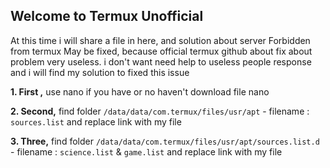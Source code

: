 ## Welcome to Termux Unofficial

At this time i will share a file in here, and solution about server Forbidden from termux May be fixed, because official termux github about fix about problem very useless. i don't want need help to useless people response and i will find my solution to fixed this issue


**1. First ,** use nano if you have or no haven't download file nano

**2. Second,** find folder ```/data/data/com.termux/files/usr/apt``` - filename : `sources.list` and replace link with my file

**3. Three,** find folder ```/data/data/com.termux/files/usr/apt/sources.list.d``` - filename : `science.list` & `game.list` and replace link with my file
